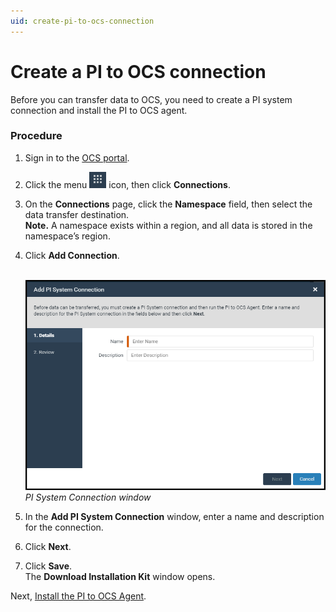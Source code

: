 ```yaml
---
uid: create-pi-to-ocs-connection
---
```


# Create a PI to OCS connection

Before you can transfer data to OCS, you need to create a PI system connection and install the PI to OCS agent.



### Procedure

1. Sign in to the [OCS portal](https://cloud.osisoft.com).
1. Click the menu ![ ](../../images/waffle_button.png) icon, then click **Connections**.

2. On the **Connections** page, click the **Namespace** field, then select the data transfer destination.
<br> **Note.** A namespace exists within a region, and all data is stored in the namespace’s region.
3. Click **Add Connection**.

    <br>![ ](../../images/pisys-cnxtn.png)
_PI System Connection window_

4. In the **Add PI System Connection** window, enter a name and description for the connection.
5. Click **Next**.
6. Click **Save**.
<br>The **Download Installation Kit** window opens.

Next, [Install the PI to OCS Agent](xref:install-pi-to-ocs-agent).

